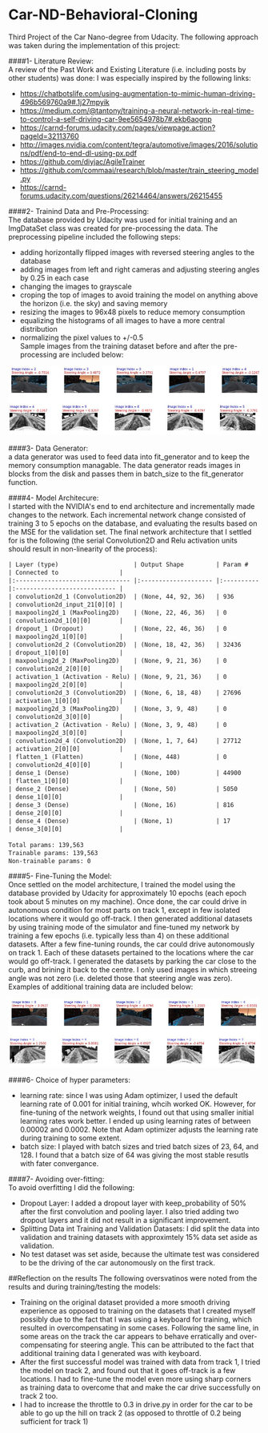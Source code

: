 # Car-ND-Behavioral-Cloning

Third Project of the Car Nano-degree from Udacity. The following approach was taken during the implementation of this project:

####1- Literature Review:  
A review of the Past Work and Existing Literature (i.e. including posts by other students) was done:
I was especially inspired by the following links:  
   * https://chatbotslife.com/using-augmentation-to-mimic-human-driving-496b569760a9#.1j27mpyik  
   * https://medium.com/@tantony/training-a-neural-network-in-real-time-to-control-a-self-driving-car-9ee5654978b7#.ekb6aognp  
   * https://carnd-forums.udacity.com/pages/viewpage.action?pageId=32113760  
   * http://images.nvidia.com/content/tegra/automotive/images/2016/solutions/pdf/end-to-end-dl-using-px.pdf  
   * https://github.com/diyjac/AgileTrainer  
   * https://github.com/commaai/research/blob/master/train_steering_model.py  
   * https://carnd-forums.udacity.com/questions/26214464/answers/26215455  

####2- Trainind Data and Pre-Processing:  
The database provided by Udacity was used for initial training and an ImgDataSet class was created for pre-processing the data. The preprocessing pipeline included the following steps:
   * adding horizontally flipped images with reversed steering angles to the database  
   * adding images from left and right cameras and adjusting steering angles by 0.25 in each case  
   * changing the images to grayscale  
   * croping the top of images to avoid training the model on anything above the horizon (i.e. the sky) and saving memory  
   * resizing the images to 96x48 pixels to reduce memory consumption  
   * equalizing the histograms of all images to have a more central distribution  
   * normalizing the pixel values to +/-0.5  
   Sample images from the training dataset before and after the pre-processing are included below:  
     
   ![alt text](https://github.com/khalilia2000/Car-ND-Behavioral-Cloning/blob/master/example_data_1.JPG "Training Data Before and After Pre-Processing")

####3- Data Generator:  
a data generator was used to feed data into fit_generator and to keep the memory consumption managable. The data generator reads images in blocks from the disk and passes them in batch_size to the fit_generator function.

####4- Model Architecure:  
I started with the NVIDIA's end to end architecture and incrementally made changes to the network. Each incremental network change consisted of training 3 to 5 epochs on the database, and evaluating the results based on the MSE for the validation set. The final network architecture that I settled for is the following (the serial Convolution2D and Relu activation units should result in non-linearity of the process):  

	| Layer (type)                     | Output Shape         | Param #    | Connected to                 |     
	|:-------------------------------- |:-------------------- |:---------- |:---------------------------- |     
	| convolution2d_1 (Convolution2D)  | (None, 44, 92, 36)   | 936        | convolution2d_input_21[0][0] |     
	| maxpooling2d_1 (MaxPooling2D)    | (None, 22, 46, 36)   | 0          | convolution2d_1[0][0]        |     
	| dropout_1 (Dropout)              | (None, 22, 46, 36)   | 0          | maxpooling2d_1[0][0]         |     
	| convolution2d_2 (Convolution2D)  | (None, 18, 42, 36)   | 32436      | dropout_1[0][0]              |     
	| maxpooling2d_2 (MaxPooling2D)    | (None, 9, 21, 36)    | 0          | convolution2d_2[0][0]        |     
	| activation_1 (Activation - Relu) | (None, 9, 21, 36)    | 0          | maxpooling2d_2[0][0]         |     
	| convolution2d_3 (Convolution2D)  | (None, 6, 18, 48)    | 27696      | activation_1[0][0]           |     
	| maxpooling2d_3 (MaxPooling2D)    | (None, 3, 9, 48)     | 0          | convolution2d_3[0][0]        |     
	| activation_2 (Activation - Relu) | (None, 3, 9, 48)     | 0          | maxpooling2d_3[0][0]         |     
	| convolution2d_4 (Convolution2D)  | (None, 1, 7, 64)     | 27712      | activation_2[0][0]           |     
	| flatten_1 (Flatten)              | (None, 448)          | 0          | convolution2d_4[0][0]        |     
	| dense_1 (Dense)                  | (None, 100)          | 44900      | flatten_1[0][0]              |     
	| dense_2 (Dense)                  | (None, 50)           | 5050       | dense_1[0][0]                |     
	| dense_3 (Dense)                  | (None, 16)           | 816        | dense_2[0][0]                |     
	| dense_4 (Dense)                  | (None, 1)            | 17         | dense_3[0][0]                |     

	Total params: 139,563
	Trainable params: 139,563
	Non-trainable params: 0
	

####5- Fine-Tuning the Model:  
Once settled on the model architecture, I trained the model using the database provided by Udacity for approximately 10 epochs (each epoch took about 5 minutes on my machine). Once done, the car could drive in autonomous condition for most parts on track 1, except in few isolated locations where it would go off-track. I then generated additional datasets by using training mode of the simulator and fine-tuned my network by training a few epochs (i.e. typically less than 4) on these additional datasets. After a few fine-tuning rounds, the car could drive autonomously on track 1. Each of these datasets pertained to the locations where the car would go off-track. I generated the datasets by parking the car close to the curb, and brining it back to the centre. I only used images in which streeing angle was not zero (i.e. deleted those that steering angle was zero). Examples of additional training data are included below:  
  
  ![alt text](https://github.com/khalilia2000/Car-ND-Behavioral-Cloning/blob/master/example_data_2.JPG "Training Data Before and After Pre-Processing")

####6- Choice of hyper parameters:   
   * learning rate: since I was using Adam optimizer, I used the default learning rate of 0.001 for initial training, whcih worked OK. However, for fine-tuning of the network weights, I found out that using smaller initial learning rates work better. I ended up using learning rates of between 0.00002 and 0.0002. Note that Adam optimizer adjusts the learning rate during training to some extent.  
   * batch size: I played with batch sizes and tried batch sizes of 23, 64, and 128. I found that a batch size of 64 was giving the most stable resutls with fater convergance.
    
####7- Avoiding over-fitting:  
To avoid overfitting I did the following:
   * Dropout Layer: I added a dropout layer with keep_probability of 50% after the first convolution and pooling layer. I also tried adding two dropout layers and it did not result in a significant improvement.
   * Splitting Data int Training and Validation Datasets: I did split the data into validation and training datasets with approximtely 15% data set aside as validation.
   * No test dataset was set aside, because the ultimate test was considered to be the driving of the car autonomously on the first track.
	
##Reflection on the results
The following oversvatinos were noted from the results and during training/testing the models:  
   * Training on the original dataset provided a more smooth driving experience as opposed to training on the datasets that I created myself possibly due to the fact that I was using a keyboard for training, which resulted in overcompensating in some cases. Following the same line, in some areas on the track the car appears to behave erratically and over-compensating for steering angle. This can be attributed to the fact that additional training data I generated was with keyboard.
   * After the first successful model was trained with data from track 1, I tried the model on track 2, and found out that it goes off-track is a few locations. I had to fine-tune the model even more using sharp corners as training data to overcome that and make the car drive successfully on track 2 too.
   * I had to increase the throttle to 0.3 in drive.py in order for the car to be able to go up the hill on track 2 (as opposed to throttle of 0.2 being sufficient for track 1)
